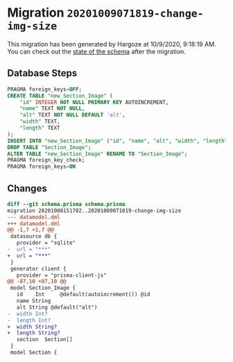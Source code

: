 # Migration `20201009071819-change-img-size`

This migration has been generated by Hargoze at 10/9/2020, 9:18:19 AM.
You can check out the [state of the schema](./schema.prisma) after the migration.

## Database Steps

```sql
PRAGMA foreign_keys=OFF;
CREATE TABLE "new_Section_Image" (
    "id" INTEGER NOT NULL PRIMARY KEY AUTOINCREMENT,
    "name" TEXT NOT NULL,
    "alt" TEXT NOT NULL DEFAULT 'alt',
    "width" TEXT,
    "length" TEXT
);
INSERT INTO "new_Section_Image" ("id", "name", "alt", "width", "length") SELECT "id", "name", "alt", "width", "length" FROM "Section_Image";
DROP TABLE "Section_Image";
ALTER TABLE "new_Section_Image" RENAME TO "Section_Image";
PRAGMA foreign_key_check;
PRAGMA foreign_keys=ON
```

## Changes

```diff
diff --git schema.prisma schema.prisma
migration 20201008151702..20201009071819-change-img-size
--- datamodel.dml
+++ datamodel.dml
@@ -1,7 +1,7 @@
 datasource db {
   provider = "sqlite"
-  url = "***"
+  url = "***"
 }
 generator client {
   provider = "prisma-client-js"
@@ -87,10 +87,10 @@
 model Section_Image {
   id    Int     @default(autoincrement()) @id
   name String
   alt String @default("alt")
-  width Int?
-  length Int?
+  width String?
+  length String?
   section  Section[]
 }
 model Section {
```


